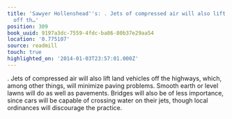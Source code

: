 ```yaml
---
title: 'Sawyer Hollenshead''s: . Jets of compressed air will also lift land vehicles
  off th…'
position: 309
book_uuid: 9197a3dc-7559-4fdc-ba86-80b37e29aa54
location: '0.775107'
source: readmill
touch: true
highlighted_on: '2014-01-03T23:57:01.000Z'
---
```


. Jets of compressed air will also lift land vehicles off the highways, which, among other things, will minimize paving problems. Smooth earth or level lawns will do as well as pavements. Bridges will also be of less importance, since cars will be capable of crossing water on their jets, though local ordinances will discourage the practice.